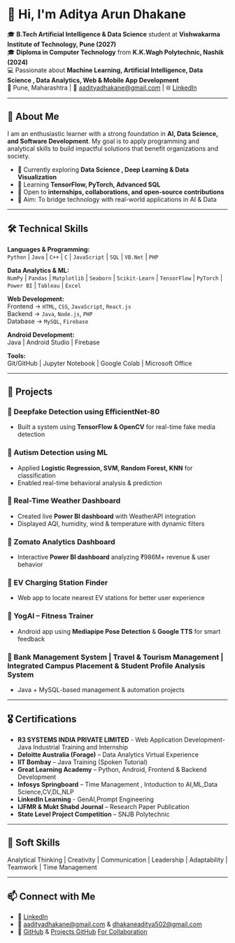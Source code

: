 # 👋 Hi, I'm Aditya Arun Dhakane  

🎓 **B.Tech Artificial Intelligence & Data Science** student at **Vishwakarma Institute of Technology, Pune (2027)**  
🎓 **Diploma in Computer Technology** from **K.K.Wagh Polytechnic, Nashik (2024)**  
💻 Passionate about **Machine Learning, Artificial Intelligence, Data Science , Data Analytics, Web & Mobile App Development**  
📍 Pune, Maharashtra | 📧 [aadityadhakane@gmail.com](mailto:aadityadhakane@gmail.com) | 🌐 [LinkedIn](https://www.linkedin.com/in/aditya-a-dhakane8067)  

---

## 🚀 About Me  
I am an enthusiastic learner with a strong foundation in **AI, Data Science, and Software Development**. My goal is to apply programming and analytical skills to build impactful solutions that benefit organizations and society.  

- 🔭 Currently exploring **Data Science , Deep Learning & Data Visualization**  
- 🌱 Learning **TensorFlow, PyTorch, Advanced SQL**  
- 🤝 Open to **internships, collaborations, and open-source contributions**  
- 🎯 Aim: To bridge technology with real-world applications in AI & Data  

---

## 🛠️ Technical Skills  

**Languages & Programming:**  
`Python` | `Java` | `C++` | `C` | `JavaScript` | `SQL` | `VB.Net` | `PHP`  

**Data Analytics & ML:**  
`NumPy` | `Pandas` | `Matplotlib` | `Seaborn` | `Scikit-Learn` | `TensorFlow` | `PyTorch` | `Power BI` | `Tableau` | `Excel`  

**Web Development:**  
Frontend → `HTML`, `CSS`, `JavaScript`, `React.js`  
Backend → `Java`, `Node.js`, `PHP`  
Database → `MySQL`, `Firebase`  

**Android Development:**  
Java | Android Studio | Firebase  

**Tools:**  
Git/GitHub | Jupyter Notebook | Google Colab | Microsoft Office  

---

## 📌 Projects  

### 🔹 Deepfake Detection using EfficientNet-80  
- Built a system using **TensorFlow & OpenCV** for real-time fake media detection  

### 🔹 Autism Detection using ML  
- Applied **Logistic Regression, SVM, Random Forest, KNN** for classification  
- Enabled real-time behavioral analysis & prediction  

### 🔹 Real-Time Weather Dashboard  
- Created live **Power BI dashboard** with WeatherAPI integration  
- Displayed AQI, humidity, wind & temperature with dynamic filters  

### 🔹 Zomato Analytics Dashboard  
- Interactive **Power BI dashboard** analyzing ₹986M+ revenue & user behavior  

### 🔹 EV Charging Station Finder  
- Web app to locate nearest EV stations for better user experience  

### 🔹 YogAI – Fitness Trainer  
- Android app using **Mediapipe Pose Detection** & **Google TTS** for smart feedback  

### 🔹 Bank Management System | Travel & Tourism Management | Integrated Campus Placement & Student Profile Analysis System  
- Java + MySQL-based management & automation projects  

---

## 🎖️ Certifications  
- **R3 SYSTEMS INDIA PRIVATE LIMITED** - Web Application Development-Java Industrial Training and Internship
- **Deloitte Australia (Forage)** – Data Analytics Virtual Experience  
- **IIT Bombay** – Java Training (Spoken Tutorial)  
- **Great Learning Academy** – Python, Android, Frontend & Backend Development  
- **Infosys Springboard** – Time Management , Intoduction to AI,ML,Data Science,CV,DL,NLP
- **LinkedIn Learning** - GenAI,Prompt Engineering
- **IJFMR & Mukt Shabd Journal** – Research Paper Publication  
- **State Level Project Competition** – SNJB Polytechnic

---

## 🌟 Soft Skills  
Analytical Thinking | Creativity | Communication | Leadership | Adaptability | Teamwork | Time Management  

---

## 📫 Connect with Me  
- 💼 [LinkedIn](https://www.linkedin.com/in/aditya-a-dhakane8067)  
- 📧 [aadityadhakane@gmail.com](mailto:aadityadhakane@gmail.com)  & [dhakaneaditya502@gmail.com](mailto:dhakaneaditya502@gmail.com) 
- 🐙 [GitHub](https://github.com/aadi2234) & [Projects GitHub](https://github.com/aadi8067) [For Collaboration](https://github.com/aditya8067nemaai)
